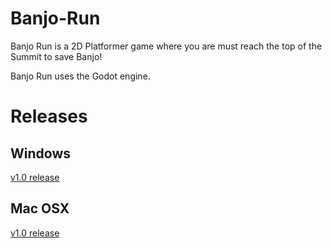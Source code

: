 # Banjo-Run
Banjo Run is a 2D Platformer game where you are must reach the top of the Summit to save Banjo!

Banjo Run uses the Godot engine.

# Releases
## Windows 
[v1.0 release](https://github.com/Noah670/Banjo-Run/releases/tag/V1.0)
## Mac OSX
[v1.0 release](https://github.com/Noah670/Banjo-Run/releases/tag/v1.0)
